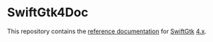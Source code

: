 # SwiftGtk4Doc

This repository contains the [reference documentation](https://rhx.github.io/SwiftGtk4Doc/) for [SwiftGtk](https://rhx.github.io/SwiftGtk/) [4.x](https://github.com/rhx/SwiftGtk/tree/gtk4).

